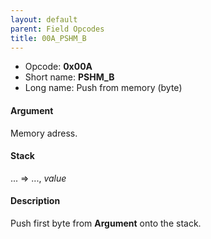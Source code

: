 ```yaml
---
layout: default
parent: Field Opcodes
title: 00A_PSHM_B
---
```


-   Opcode: **0x00A**
-   Short name: **PSHM\_B**
-   Long name: Push from memory (byte)

#### Argument

Memory adress.

#### Stack

... =&gt; ..., *value*

#### Description

Push first byte from **Argument** onto the stack.
